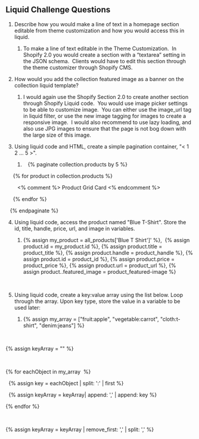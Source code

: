 
<h2>Liquid Challenge Questions</h2>

<ol>
    <li>
        <p>Describe how you would make a line of text in a homepage section editable from theme customization and how you would access this in liquid.</p>
        <ol>
            <li>
                <p>To make a line of text editable in the Theme Customization. &nbsp;In Shopify 2.0 you would create a section with a &ldquo;textarea&rdquo; setting in the JSON schema. &nbsp;Clients would have to edit this section through the theme customizer through Shopify CMS.</p>
            </li>
        </ol>
    </li>
    <li>
        <p>How would you add the collection featured image as a banner on the collection liquid template?</p>
        <ol>
            <li>
                <p>I would again use the Shopify Section 2.0 to create another section through Shopify Liquid code. &nbsp;You would use image picker settings to be able to customize image. &nbsp;You can either use the image_url tag in liquid filter, or use the new image tagging for images to create a responsive image. &nbsp;I would also recommend to use lazy loading, and also use JPG images to ensure that the page is not bog down with the large size of this image. &nbsp;</p>
            </li>
        </ol>
    </li>
    <li>
        <p>Using liquid code and HTML, create a simple pagination container, &quot;&lt; 1 2 ... 5 &gt;&quot;.</p>
        <ol>
            <li>
                <p>&nbsp; &nbsp;{% paginate collection.products by 5 %}</p>
            </li>
        </ol>
    </li>
</ol>
<p>&nbsp; &nbsp; &nbsp;{% for product in collection.products %}</p>
<p>&nbsp; &nbsp;&nbsp;&nbsp; &nbsp;&nbsp;&lt;% comment %&gt; Product Grid Card &lt;% endcomment %&gt;</p>
<p>&nbsp; &nbsp; &nbsp;{% endfor %}</p>
<p>&nbsp; &nbsp;{% endpaginate %}</p>
<ol start="4">
    <li>
        <p>Using liquid code, access the product named &quot;Blue T-Shirt&quot;. Store the id, title, handle, price, url, and image in variables.</p>
        <ol>
            <li>
                <p>{% assign my_product = all_products[&apos;Blue T Shirt&apos;]&apos; %}, &nbsp;{% assign product.id = my_product.id %}, {% assign product.title = product_title %}, {% assign product.handle = product_handle %}, {% assign product.id = product_id %}, {% assign product.price = product_price %}, {% assign product.url = product_url %}, {% assign product..featured_image = product_featured-image %}</p>
            </li>
        </ol>
    </li>
</ol>
<p><br></p>
<ol start="5">
    <li>
        <p>Using liquid code, create a key:value array using the list below. Loop through the array. Upon key type, store the value in a variable to be used later:</p>
        <ol>
            <li>
                <p>{% assign my_array = [&quot;fruit:apple&quot;, &quot;vegetable:carrot&quot;, &quot;cloth:t-shirt&quot;, &quot;denim:jeans&quot;] %}</p>
            </li>
        </ol>
    </li>
</ol>
<p><br></p>
<p>{% assign keyArray = &quot;&quot; %}</p>
<p><br></p>
<p>{% for eachObject in my_array &nbsp;%}</p>
<p>&nbsp; {% assign key = eachObject | split: &apos;:&apos; | first %}</p>
<p>&nbsp; {% assign keyArray = keyArray| append: &apos;,&apos; | append: key %}</p>
<p>{% endfor %}</p>
<p><br></p>
<p>{% assign keyArray = keyArray | remove_first: &apos;,&apos; | split: &apos;,&apos; %}</p>

